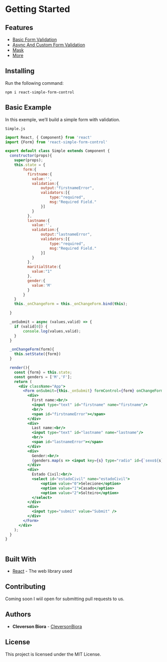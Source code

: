 
# Getting Started

## Features

* [Basic Form Validation](/react-simple-form-control/BasicValidation)
* [Async And Custom Form Validation](/react-simple-form-control/CustomValidation)
* [Mask](/react-simple-form-control/Mask)
* [More](/react-simple-form-control/More)

## Installing

Run the following command:

`npm i react-simple-form-control`

## Basic Example

In this exemple, we’ll build a simple form with validation.

`Simple.js`

```jsx
import React, { Component} from 'react'
import {Form} from 'react-simple-form-control'

export default class Simple extends Component {
  constructor(props){
    super(props);
    this.state = {
        form:{
          firstname:{
            value:'',
            validation:{
                output:"firstnameError",
                validators:[{
                    type:"required",
                    msg:"Required Field."
                }]
            }
          },
          lastname:{
            value:'',
            validation:{
                output:"lastnameError",
                validators:[{
                    type:"required",
                    msg:"Required Field."
                }]
            }
          },
          maritialState:{
            value:"1"
          },
          gender:{
            value:'M'
          }
        }
    }
    this._onChangeForm = this._onChangeForm.bind(this);

  }

  _onSubmit = async (values,valid) => {
    if (valid[0]) {
        console.log(values,valid);
    }
  }

  _onChangeForm(form){
    this.setState({form})
  }

  render(){
    const {form} = this.state;
    const genders = ['M','F'];
    return (
      <div className="App">
        <Form onSubmit={this._onSubmit} formControl={form} onChangeForm={this._onChangeForm}>
          <div>
            First name:<br/>
            <input type="text" id="firstname" name="firstname"/>
            <br/>
            <span id="firstnameError"></span>
          </div>        
          <div>
            Last name:<br/>
            <input type="text" id="lastname" name="lastname"/>
            <br/>
            <span id="lastnameError"></span>
          </div>
          <div>
            Gender:<br/>
            {genders.map(s => <input key={s} type="radio" id={`sexo${s}`} value={s} name="sexo"/>)}
          </div>
          <div>
            Estado Civil:<br/>
            <select id="estadoCivil" name="estadoCivil">
                <option value="0">Selecione</option>
                <option value="1">Casado</option>
                <option value="2">Solteiro</option>
            </select>
          </div>
          <div>
            <input type="submit" value="Submit" />
          </div>
        </Form> 
      </div>
    );
  }
}



```

## Built With

* [React](https://reactjs.org/) - The web library used

## Contributing

Coming soon I wiil open for submitting pull requests to us.

## Authors

* **Cleverson Biora** - [CleversonBiora](https://github.com/cleversonbiora)

## License

This project is licensed under the MIT License.

